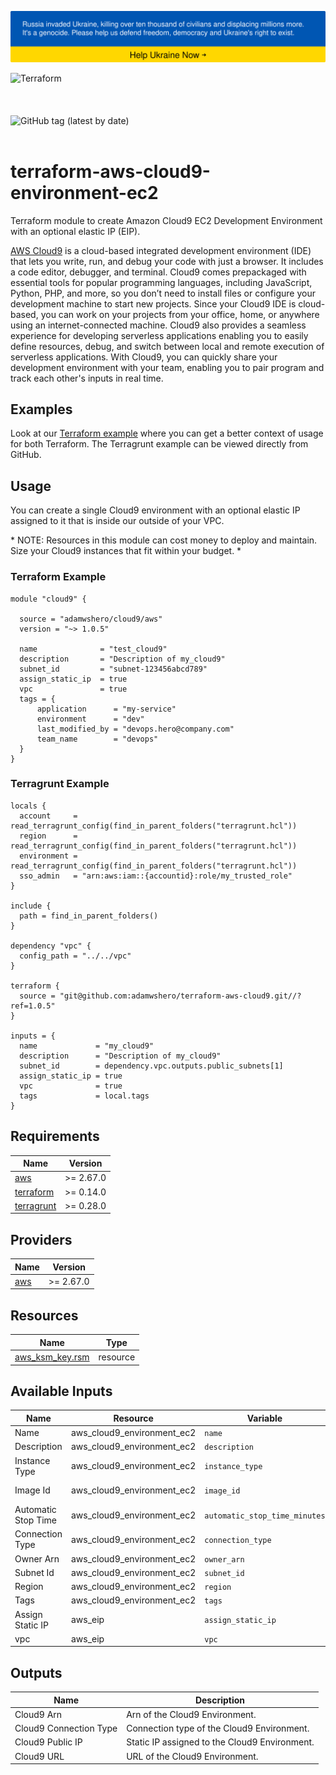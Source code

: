 [![SWUbanner](https://raw.githubusercontent.com/vshymanskyy/StandWithUkraine/main/banner2-direct.svg)](https://github.com/vshymanskyy/StandWithUkraine/blob/main/docs/README.md)

![Terraform](https://cloudarmy.io/tldr/images/tf_aws.jpg)
<br>
<br>
<br>
<br>
![GitHub tag (latest by date)](https://img.shields.io/github/v/tag/adamwshero/terraform-aws-cloud9?color=lightgreen&label=latest%20tag%3A&style=for-the-badge)
<br>
<br>
# terraform-aws-cloud9-environment-ec2

Terraform module to create Amazon Cloud9 EC2 Development Environment with an optional elastic IP (EIP).

[AWS Cloud9](https://aws.amazon.com/cloud9/) is a cloud-based integrated development environment (IDE) that lets you write, run, and debug your code with just a browser. It includes a code editor, debugger, and terminal. Cloud9 comes prepackaged with essential tools for popular programming languages, including JavaScript, Python, PHP, and more, so you don’t need to install files or configure your development machine to start new projects. Since your Cloud9 IDE is cloud-based, you can work on your projects from your office, home, or anywhere using an internet-connected machine. Cloud9 also provides a seamless experience for developing serverless applications enabling you to easily define resources, debug, and switch between local and remote execution of serverless applications. With Cloud9, you can quickly share your development environment with your team, enabling you to pair program and track each other's inputs in real time.

## Examples

Look at our [Terraform example](latest/examples/terraform/) where you can get a better context of usage for both Terraform. The Terragrunt example can be viewed directly from GitHub.

## Usage

You can create a single Cloud9 environment with an optional elastic IP assigned to it that is inside our outside of your VPC.

\* NOTE: Resources in this module can cost money to deploy and maintain. Size your Cloud9 instances that fit within your budget. \*

### Terraform Example

```
module "cloud9" {

  source = "adamwshero/cloud9/aws"
  version = "~> 1.0.5"

  name              = "test_cloud9"
  description       = "Description of my_cloud9"
  subnet_id         = "subnet-123456abcd789"
  assign_static_ip  = true
  vpc               = true
  tags = {
      application      = "my-service"
      environment      = "dev"
      last_modified_by = "devops.hero@company.com"
      team_name        = "devops"
  }
}
```

### Terragrunt Example

```
locals {
  account     = read_terragrunt_config(find_in_parent_folders("terragrunt.hcl"))
  region      = read_terragrunt_config(find_in_parent_folders("terragrunt.hcl"))
  environment = read_terragrunt_config(find_in_parent_folders("terragrunt.hcl"))
  sso_admin   = "arn:aws:iam::{accountid}:role/my_trusted_role"
}

include {
  path = find_in_parent_folders()
}

dependency "vpc" {
  config_path = "../../vpc"
}

terraform {
  source = "git@github.com:adamwshero/terraform-aws-cloud9.git//?ref=1.0.5"
}

inputs = {
  name             = "my_cloud9"
  description      = "Description of my_cloud9"
  subnet_id        = dependency.vpc.outputs.public_subnets[1]
  assign_static_ip = true
  vpc              = true
  tags             = local.tags
}
```

<!-- BEGINNING OF PRE-COMMIT-TERRAFORM DOCS HOOK -->
## Requirements

| Name | Version |
|------|---------|
| <a name="requirement_aws"></a> [aws](#requirement\_aws) | >= 2.67.0 |
| <a name="requirement_terraform"></a> [terraform](#requirement\_terraform) | >= 0.14.0 
| <a name="requirement_terragrunt"></a> [terragrunt](#requirement\_terragrunt) | >= 0.28.0 |

## Providers

| Name | Version |
|------|---------|
| <a name="provider_aws"></a> [aws](#provider\_aws) | >= 2.67.0 |

## Resources

| Name | Type |
|------|------|
| [aws_ksm_key.rsm](https://registry.terraform.io/providers/hashicorp/aws/latest/docs/resources/kms_key) | resource |

## Available Inputs

| Name                | Resource                   | Variable                     | Data Type     | Default                                                     |Required?|
| --------------------| ---------------------------| -----------------------------| --------------|-------------------------------------------------------------|---------|
| Name                | aws_cloud9_environment_ec2 | `name`                       | `string`      | `""`                                                        | Yes     |
| Description         | aws_cloud9_environment_ec2 | `description`                | `string`      | `""`                                                        | No      |
| Instance Type       | aws_cloud9_environment_ec2 | `instance_type`              | `string`      | `t3.micro`                                                  | Yes     |
| Image Id            | aws_cloud9_environment_ec2 | `image_id`                   | `string`      | `resolve:ssm:/aws/service/cloud9/amis/amazonlinux-2-x86_64` | No      |
| Automatic Stop Time | aws_cloud9_environment_ec2 | `automatic_stop_time_minutes`| `number`      | `30`                                                        | No      |
| Connection Type     | aws_cloud9_environment_ec2 | `connection_type`            | `string`      | `CONNECT_SSH`                                               | No      |
| Owner Arn           | aws_cloud9_environment_ec2 | `owner_arn`                  | `string`      | `""`                                                        | No      |
| Subnet Id           | aws_cloud9_environment_ec2 | `subnet_id`                  | `string`      | `""`                                                        | No      |
| Region              | aws_cloud9_environment_ec2 | `region`                     | `string`      | `us-east-1`                                                 | No      |
| Tags                | aws_cloud9_environment_ec2 | `tags`                       | `map(string)` | `""`                                                        | No      |
| Assign Static IP    | aws_eip                    | `assign_static_ip`           | `bool`        | `false`                                                     | No      |
| vpc                 | aws_eip                    | `vpc`                        | `bool`        | `false`                                                     | No      |

## Outputs

| Name         | Description                                             |
|--------------|---------------------------------------------------------|
| Cloud9 Arn             | Arn of the Cloud9 Environment.                |
| Cloud9 Connection Type | Connection type of the Cloud9 Environment.    |
| Cloud9 Public IP       | Static IP assigned to the Cloud9 Environment. |
| Cloud9 URL             | URL of the Cloud9 Environment.                |


